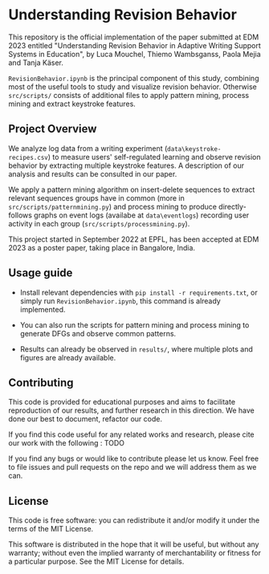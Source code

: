 # Understanding Revision Behavior

This repository is the official implementation of the paper submitted at EDM 2023 entitled "Understanding Revision Behavior in Adaptive Writing Support Systems in Education", by Luca Mouchel, Thiemo Wambsganss, Paola Mejia and Tanja Käser.

`RevisionBehavior.ipynb` is the principal component of this study, combining most of the useful tools to study and visualize revision behavior.
Otherwise `src/scripts/` consists of additional files to apply pattern mining, process mining and extract keystroke features.

## Project Overview
We analyze log data from a writing experiment (`data\keystroke-recipes.csv`) to measure users' self-regulated learning and observe revision behavior by extracting multiple keystroke features. A description of our analysis and results can be consulted in our paper. 

We apply a pattern mining algorithm on insert-delete sequences to extract relevant sequences groups have in common (more in `src/scripts/patternmining.py`) and process mining to produce directly-follows graphs on event logs (availabe at `data\eventlogs`) recording user activity in each group (`src/scripts/processmining.py`).

This project started in September 2022 at EPFL, has been accepted at EDM 2023 as a poster paper, taking place in Bangalore, India.

## Usage guide
- Install relevant dependencies with `pip install -r requirements.txt`, or simply run `RevisionBehavior.ipynb`, this command is already implemented. 

- You can also run the scripts for pattern mining and process mining to generate DFGs and observe common patterns.

- Results can already be observed in `results/`, where multiple plots and figures are already available.

## Contributing
This code is provided for educational purposes and aims to facilitate reproduction of our results, and further research in this direction. We have done our best to document, refactor our code.

If you find this code useful for any related works and research, please cite our work with the following : TODO

If you find any bugs or would like to contribute please let us know. Feel free to file issues and pull requests on the repo and we will address them as we can.

## License 
This code is free software: you can redistribute it and/or modify it under the terms of the MIT License.

This software is distributed in the hope that it will be useful, but without any warranty; without even the implied warranty of merchantability or fitness for a particular purpose. See the MIT License for details.
